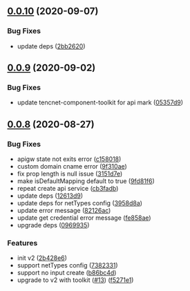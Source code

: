 ## [0.0.10](https://github.com/serverless-components/tencent-apigateway/compare/v0.0.9...v0.0.10) (2020-09-07)


### Bug Fixes

* update deps ([2bb2620](https://github.com/serverless-components/tencent-apigateway/commit/2bb26206ae4c52c284c007f13b64bbba7db38393))

## [0.0.9](https://github.com/serverless-components/tencent-apigateway/compare/v0.0.8...v0.0.9) (2020-09-02)


### Bug Fixes

* update tencnet-component-toolkit for api mark ([05357d9](https://github.com/serverless-components/tencent-apigateway/commit/05357d90bab8d8de70c050dafb3fae64d71d16ba))

## [0.0.8](https://github.com/serverless-components/tencent-apigateway/compare/v0.0.7...v0.0.8) (2020-08-27)


### Bug Fixes

* apigw state not exits error ([c158018](https://github.com/serverless-components/tencent-apigateway/commit/c1580180d889be8f888d6e0d50120e886abc575a))
* custom domain cname error ([9f310ae](https://github.com/serverless-components/tencent-apigateway/commit/9f310ae3f2c8e28b1cd36a641e7bb937aac17140))
* fix prop length is null issue ([3151d7e](https://github.com/serverless-components/tencent-apigateway/commit/3151d7e4300a3608222fc1f1843ab8680d8e1a4b))
* make isDefaultMapping default to true ([9fd81f6](https://github.com/serverless-components/tencent-apigateway/commit/9fd81f6a257314b45a4f283f9d77ab70ca8c2d65))
* repeat create api service ([cb3fadb](https://github.com/serverless-components/tencent-apigateway/commit/cb3fadb7dbda7af61c6fd6dc74daa96ec3f1c701))
* update deps ([12613d9](https://github.com/serverless-components/tencent-apigateway/commit/12613d9f16a9f56e73745bee1c014efe750661dc))
* update deps for netTypes config ([3958d8a](https://github.com/serverless-components/tencent-apigateway/commit/3958d8a25d51a86bd9774687678c45659a5c69c4))
* update error message ([82126ac](https://github.com/serverless-components/tencent-apigateway/commit/82126ace7873592dca6729434436c7d1207a14a1))
* update get credential error message ([fe858ae](https://github.com/serverless-components/tencent-apigateway/commit/fe858aea75cb0f0bc41f266c3a2a8c101c47939b))
* upgrade deps ([0969935](https://github.com/serverless-components/tencent-apigateway/commit/0969935416b56800b6a879748697554b7c11a950))


### Features

* init v2 ([2b428e6](https://github.com/serverless-components/tencent-apigateway/commit/2b428e668a4a2b9bc6f940c97e4c74a85b2521aa))
* support netTypes config ([7382331](https://github.com/serverless-components/tencent-apigateway/commit/7382331e42d573faa6fd12acdf37e176557d04e2))
* support no input create ([b86bc4d](https://github.com/serverless-components/tencent-apigateway/commit/b86bc4d23517ca169708c77393f19885618f0b3b))
* upgrade to v2 with toolkit ([#13](https://github.com/serverless-components/tencent-apigateway/issues/13)) ([f5271e1](https://github.com/serverless-components/tencent-apigateway/commit/f5271e132b1ec9a0b5a34e3854f76f2292ea93fb))
